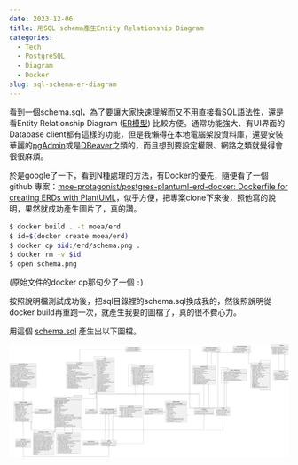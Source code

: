 ```yaml
---
date: 2023-12-06
title: 用SQL schema產生Entity Relationship Diagram
categories:
  - Tech
  - PostgreSQL
  - Diagram
  - Docker
slug: sql-schema-er-diagram
---
```


看到一個schema.sql，為了要讓大家快速理解而又不用直接看SQL語法性，還是看Entity Relationship Diagram ([ER模型](https://zh.wikipedia.org/zh-tw/ER模型)) 比較方便。通常功能強大、有UI界面的Database client都有這樣的功能，但是我懶得在本地電腦架設資料庫，還要安裝華麗的[pgAdmin](https://www.pgadmin.org/)或是[DBeaver](https://dbeaver.io/)之類的，而且想到要設定權限、網路之類就覺得會很很麻煩。

於是google了一下，看到N種處理的方法，有Docker的優先，隨便看了一個github 專案：[moe-protagonist/postgres-plantuml-erd-docker: Dockerfile for creating ERDs with PlantUML](https://github.com/moe-protagonist/postgres-plantuml-erd-docker)，似乎方便，把專案clone下來後，照他寫的說明，果然就成功產生圖片了，真的讚。

```bash
$ docker build . -t moea/erd
$ id=$(docker create moea/erd)
$ docker cp $id:/erd/schema.png .
$ docker rm -v $id
$ open schema.png
```

(原始文件的docker cp那句少了一個 `:`)

按照說明檔測試成功後，把sql目錄裡的schema.sql換成我的，然後照說明從docker build再重跑一次，就產生我要的圖檔了，真的很不費心力。

用這個 [schema.sql](https://github.com/gbif/model-material/blob/master/schema.sql) 產生出以下圖檔。

![gbif-model](../../assets/blog/gbif-model-schema.png)
